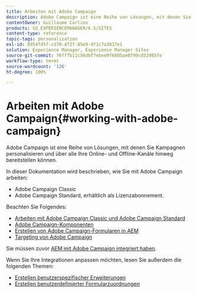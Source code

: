 ```yaml
---
title: Arbeiten mit Adobe Campaign
description: Adobe Campaign ist eine Reihe von Lösungen, mit denen Sie Kampagnen personalisieren und über alle Ihre Online- und Offline-Kanäle hinweg bereitstellen können.
contentOwner: Guillaume Carlino
products: SG_EXPERIENCEMANAGER/6.5/SITES
content-type: reference
topic-tags: personalization
exl-id: 0954fd5f-cd70-4f2f-85e9-df1c7a3037e1
solution: Experience Manager, Experience Manager Sites
source-git-commit: 76fffb11c56dbf7ebee9f6805ae0799cd32985fe
workflow-type: tm+mt
source-wordcount: '126'
ht-degree: 100%

---
```


# Arbeiten mit Adobe Campaign{#working-with-adobe-campaign}

Adobe Campaign ist eine Reihe von Lösungen, mit denen Sie Kampagnen personalisieren und über alle Ihre Online- und Offline-Kanäle hinweg bereitstellen können.

In dieser Dokumentation wird beschrieben, wie Sie mit Adobe Campaign arbeiten:

* Adobe Campaign Classic
* Adobe Campaign Standard, erhältlich als Lizenzabonnement.

Beachten Sie Folgendes:

* [Arbeiten mit Adobe Campaign Classic und Adobe Campaign Standard](/help/sites-authoring/campaign.md)
* [Adobe Campaign-Komponenten](/help/sites-authoring/adobe-campaign-components.md)
* [Erstellen von Adobe Campaign-Formularen in AEM](/help/sites-authoring/adobe-campaign-forms.md)
* [Targeting von Adobe Campaign](/help/sites-authoring/target-adobe-campaign.md)

Sie müssen zuvor [AEM mit Adobe Campaign integriert haben](/help/sites-administering/campaign.md).

Wenn Sie Ihre Integrationen anpassen möchten, lesen Sie außerdem die folgenden Themen:

* [Erstellen benutzerspezifischer Erweiterungen](/help/sites-developing/extending-campaign-extensions.md)
* [Erstellen benutzerdefinierter Formularzuordnungen](/help/sites-developing/extending-campaign-form-mapping.md)
